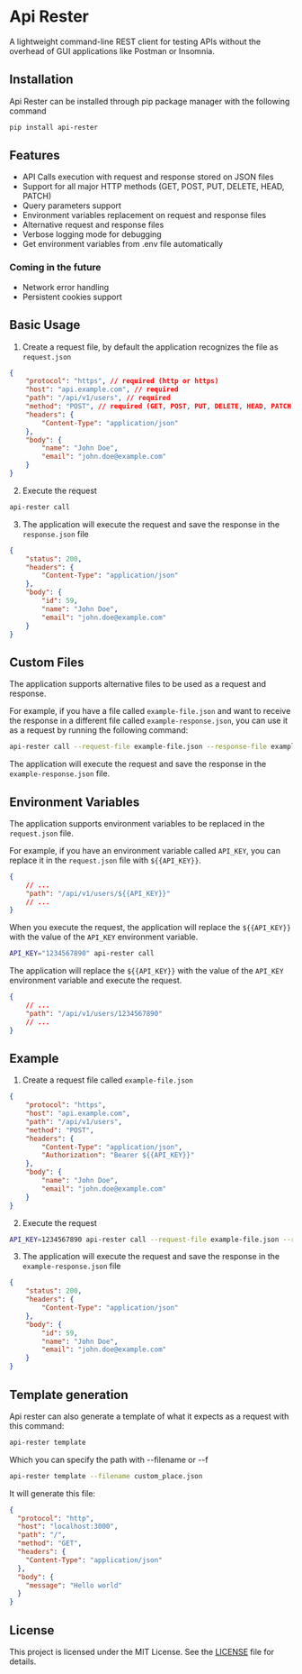 # Api Rester

A lightweight command-line REST client for testing APIs without the overhead of GUI applications like Postman or Insomnia.

## Installation

Api Rester can be installed through pip package manager with the following command
```bash
pip install api-rester
```

## Features

- API Calls execution with request and response stored on JSON files
- Support for all major HTTP methods (GET, POST, PUT, DELETE, HEAD, PATCH)
- Query parameters support
- Environment variables replacement on request and response files
- Alternative request and response files
- Verbose logging mode for debugging
- Get environment variables from .env file automatically

### Coming in the future

- Network error handling
- Persistent cookies support

## Basic Usage

1. Create a request file, by default the application recognizes the file as `request.json`

```json
{
    "protocol": "https", // required (http or https)
    "host": "api.example.com", // required
    "path": "/api/v1/users", // required
    "method": "POST", // required (GET, POST, PUT, DELETE, HEAD, PATCH)
    "headers": {
        "Content-Type": "application/json"
    },
    "body": {
        "name": "John Doe",
        "email": "john.doe@example.com"
    }
}
```

2. Execute the request

```bash
api-rester call
```

3. The application will execute the request and save the response in the `response.json` file

```json
{
    "status": 200,
    "headers": {
        "Content-Type": "application/json"
    },
    "body": {
        "id": 59,
        "name": "John Doe",
        "email": "john.doe@example.com" 
    }
}
```

## Custom Files

The application supports alternative files to be used as a request and response.

For example, if you have a file called `example-file.json` and want to receive the response in a different file called `example-response.json`, you can use it as a request by running the following command:

```bash
api-rester call --request-file example-file.json --response-file example-response.json
```

The application will execute the request and save the response in the `example-response.json` file.

## Environment Variables

The application supports environment variables to be replaced in the `request.json` file.

For example, if you have an environment variable called `API_KEY`, you can replace it in the `request.json` file with `${{API_KEY}}`.

```json
{
    // ...
    "path": "/api/v1/users/${{API_KEY}}"
    // ...
}
```

When you execute the request, the application will replace the `${{API_KEY}}` with the value of the `API_KEY` environment variable.

```bash
API_KEY="1234567890" api-rester call
```

The application will replace the `${{API_KEY}}` with the value of the `API_KEY` environment variable and execute the request.

```json
{
    // ...
    "path": "/api/v1/users/1234567890"
    // ...
}
```

## Example

1. Create a request file called `example-file.json`

```json
{
    "protocol": "https",
    "host": "api.example.com",
    "path": "/api/v1/users",
    "method": "POST",
    "headers": {
        "Content-Type": "application/json",
        "Authorization": "Bearer ${{API_KEY}}"
    },
    "body": {
        "name": "John Doe",
        "email": "john.doe@example.com"
    }
}
```

2. Execute the request

```bash
API_KEY=1234567890 api-rester call --request-file example-file.json --response-file example-response.json
```

3. The application will execute the request and save the response in the `example-response.json` file

```json
{
    "status": 200,
    "headers": {
        "Content-Type": "application/json"
    },
    "body": {
        "id": 59,
        "name": "John Doe",
        "email": "john.doe@example.com"
    }
}
```

## Template generation

Api rester can also generate a template of what it expects as a request with this command:

```bash
api-rester template
```

Which you can specify the path with --filename or --f
```bash
api-rester template --filename custom_place.json
```

It will generate this file:
```json
{
  "protocol": "http",
  "host": "localhost:3000",
  "path": "/",
  "method": "GET",
  "headers": {
    "Content-Type": "application/json"
  },
  "body": {
    "message": "Hello world"
  }
}
```

## License

This project is licensed under the MIT License. See the [LICENSE](LICENSE) file for details.
